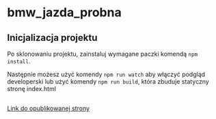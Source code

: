 # bmw_jazda_probna

## Inicjalizacja projektu

Po sklonowaniu projektu, zainstaluj wymagane paczki komendą `npm install`.

Następnie możesz użyć komendy `npm run watch` aby włączyć podgląd developerski lub użyć komendy `npm run build`, która zbuduje statyczny stronę index.html

##

[Link do opublikowanej strony](https://bartek-wki.github.io/bmw_jazda_probna/)
